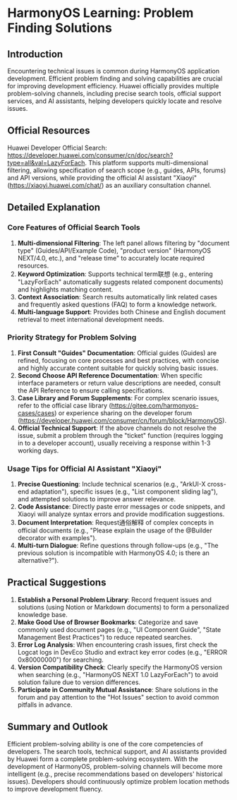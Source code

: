 # HarmonyOS Learning: Problem Finding Solutions

## Introduction
Encountering technical issues is common during HarmonyOS application development. Efficient problem finding and solving capabilities are crucial for improving development efficiency. Huawei officially provides multiple problem-solving channels, including precise search tools, official support services, and AI assistants, helping developers quickly locate and resolve issues.

## Official Resources
Huawei Developer Official Search: https://developer.huawei.com/consumer/cn/doc/search?type=all&val=LazyForEach. This platform supports multi-dimensional filtering, allowing specification of search scope (e.g., guides, APIs, forums) and API versions, while providing the official AI assistant "Xiaoyi" (https://xiaoyi.huawei.com/chat/) as an auxiliary consultation channel.

## Detailed Explanation
### Core Features of Official Search Tools
1. **Multi-dimensional Filtering**: The left panel allows filtering by "document type" (Guides/API/Example Code), "product version" (HarmonyOS NEXT/4.0, etc.), and "release time" to accurately locate required resources.
2. **Keyword Optimization**: Supports technical term联想 (e.g., entering "LazyForEach" automatically suggests related component documents) and highlights matching content.
3. **Context Association**: Search results automatically link related cases and frequently asked questions (FAQ) to form a knowledge network.
4. **Multi-language Support**: Provides both Chinese and English document retrieval to meet international development needs.

### Priority Strategy for Problem Solving
1. **First Consult "Guides" Documentation**: Official guides (Guides) are refined, focusing on core processes and best practices, with concise and highly accurate content suitable for quickly solving basic issues.
2. **Second Choose API Reference Documentation**: When specific interface parameters or return value descriptions are needed, consult the API Reference to ensure calling specifications.
3. **Case Library and Forum Supplements**: For complex scenario issues, refer to the official case library (https://gitee.com/harmonyos-cases/cases) or experience sharing on the developer forum (https://developer.huawei.com/consumer/cn/forum/block/HarmonyOS).
4. **Official Technical Support**: If the above channels do not resolve the issue, submit a problem through the "ticket" function (requires logging in to a developer account), usually receiving a response within 1-3 working days.

### Usage Tips for Official AI Assistant "Xiaoyi"
1. **Precise Questioning**: Include technical scenarios (e.g., "ArkUI-X cross-end adaptation"), specific issues (e.g., "List component sliding lag"), and attempted solutions to improve answer relevance.
2. **Code Assistance**: Directly paste error messages or code snippets, and Xiaoyi will analyze syntax errors and provide modification suggestions.
3. **Document Interpretation**: Request通俗解释 of complex concepts in official documents (e.g., "Please explain the usage of the @Builder decorator with examples").
4. **Multi-turn Dialogue**: Refine questions through follow-ups (e.g., "The previous solution is incompatible with HarmonyOS 4.0; is there an alternative?").

## Practical Suggestions
1. **Establish a Personal Problem Library**: Record frequent issues and solutions (using Notion or Markdown documents) to form a personalized knowledge base.
2. **Make Good Use of Browser Bookmarks**: Categorize and save commonly used document pages (e.g., "UI Component Guide", "State Management Best Practices") to reduce repeated searches.
3. **Error Log Analysis**: When encountering crash issues, first check the Logcat logs in DevEco Studio and extract key error codes (e.g., "ERROR 0x80000000") for searching.
4. **Version Compatibility Check**: Clearly specify the HarmonyOS version when searching (e.g., "HarmonyOS NEXT 1.0 LazyForEach") to avoid solution failure due to version differences.
5. **Participate in Community Mutual Assistance**: Share solutions in the forum and pay attention to the "Hot Issues" section to avoid common pitfalls in advance.

## Summary and Outlook
Efficient problem-solving ability is one of the core competencies of developers. The search tools, technical support, and AI assistants provided by Huawei form a complete problem-solving ecosystem. With the development of HarmonyOS, problem-solving channels will become more intelligent (e.g., precise recommendations based on developers' historical issues). Developers should continuously optimize problem location methods to improve development fluency.